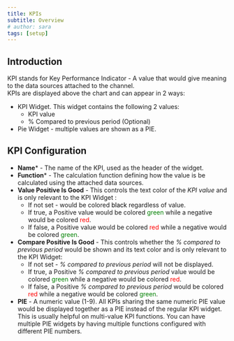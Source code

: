 ```yaml
---
title: KPIs
subtitle: Overview
# author: sara
tags: [setup]
---
```


## Introduction

KPI stands for Key Performance Indicator - A value that would give meaning to the data sources attached to the channel.  
KPIs are displayed above the chart and can appear in 2 ways:
- KPI Widget. This widget contains the following 2 values:
    - KPI value
    - % Compared to previous period (Optional)
- Pie Widget - multiple values are shown as a PIE.

## KPI Configuration
- **Name*** - The name of the KPI, used as the header of the widget.
- **Function*** - The calculation function defining how the value is be calculated using the attached data sources.
- **Value Positive Is Good** - This controls the text color of the *KPI value* and is only relevant to the KPI Widget :
  - If not set - would be colored <span style="color:black">black</span> regardless of value.
  - If true, a Positive value would be colored <span style="color:green">green</span> while a negative would be colored <span style="color:red">red</span>.
  - If false, a Positive value would be colored <span style="color:red">red</span> while a negative would be colored <span style="color:green">green</span>.
- **Compare Positive Is Good** - This controls whether the *% compared to previous period* would be shown and its text color and is only relevant to the KPI Widget: 
  - If not set - *% compared to previous period* will not be displayed.
  - If true, a Positive *% compared to previous period* value would be colored <span style="color:green">green</span> while a negative would be colored <span style="color:red">red</span>.
  - If false, a Positive *% compared to previous period* would be colored <span style="color:red">red</span> while a negative would be colored <span style="color:green">green</span>.
- **PIE** - A numeric value (1-9). All KPIs sharing the same numeric PIE value would be displayed together as a PIE instead of the regular KPI widget. This is usually helpful on multi-value KPI functions. You can have multiple PIE widgets by having multiple functions configured with different PIE numbers.